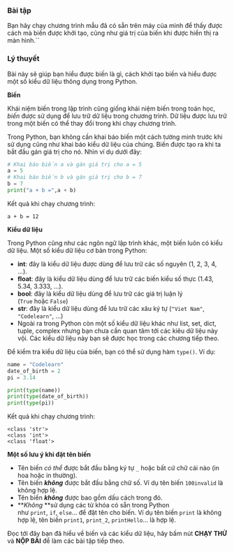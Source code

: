 ### **Bài tập**

Bạn hãy chạy chương trình mẫu đã có sẵn trên máy của mình để thấy được
cách mà biến được khởi tạo, cũng như giá trị của biến khi được hiển thị
ra màn hình.``

### **Lý thuyết**

Bài này sẽ giúp bạn hiểu được biến là gì, cách khởi tạo biến và hiểu
được một số kiểu dữ liệu thông dụng trong Python.

**Biến**

Khái niệm biến trong lập trình cũng giống khái niệm biến trong toán học,
*biến* được sử dụng để lưu trữ dữ liệu trong chương trình. Dữ liệu được
lưu trữ trong một biến có thể thay đổi trong khi chạy chương trình. 

Trong Python, bạn không cần khai báo biến một cách tường minh trước khi
sử dụng cũng như khai báo kiểu dữ liệu của chúng. Biến được tạo ra khi
ta bắt đầu gán giá trị cho nó. Nhìn ví dụ dưới đây:

``` python
# Khai báo biến a và gán giá trị cho a = 5
a = 5
# Khai báo biến b và gán giá trị cho b = 7
b = 7
print("a + b =",a + b)
```

Kết quả khi chạy chương trình:

``` markup
a + b = 12
```

**Kiểu dữ liệu**

Trong Python cũng như các ngôn ngữ lập trình khác, một biến luôn có kiểu
dữ liệu. Một số kiểu dữ liệu cơ bản trong Python:

-   **int**: đây là kiểu dữ liệu được dùng để lưu trữ các số nguyên (1,
    2, 3, 4, \...).
-   **float**: đây là kiểu dữ liệu dùng để lưu trữ các biến kiểu số thực
    (1.43, 5.34, 3.333, \...).
-   **bool**: đây là kiểu dữ liệu dùng để lưu trữ các giá trị luận lý
    (`True` hoặc `False`)
-   **str**: đây là kiểu dữ liệu dùng để lưu trữ các xâu ký tự
    (`"Viet Nam"`, `"Codelearn"`, \...)
-   Ngoài ra trong Python còn một số kiểu dữ liệu khác như list, set,
    dict, tuple, complex nhưng bạn chưa cần quan tâm tới các kiêu dữ
    liệu này vội. Các kiểu dữ liệu này bạn sẽ được học trong các chương
    tiếp theo.

Để kiểm tra kiểu dữ liệu của biến, bạn có thể sử dụng hàm `type()`. Ví
dụ:

``` python
name = "Codelearn"
date_of_birth = 2
pi = 3.14

print(type(name))
print(type(date_of_birth))
print(type(pi))
```

Kết quả khi chạy chương trình:

``` markup
<class 'str'>
<class 'int'>
<class 'float'>
```

**Một số lưu ý khi đặt tên biến**

-   Tên biến *có thể* được bắt đầu bằng ký tự `_` hoặc bất cứ chữ cái
    nào (in hoa hoặc in thường).
-   Tên biến ***không*** được bắt đầu bằng chữ số. Ví dụ tên
    biến `100invalid` là không hợp lệ.
-   Tên biến ***không*** được bao gồm dấu cách trong đó.
-   ***Không* **sử dụng các từ khóa có sẵn trong Python
    như `print`, `if`, `else`\... để đặt tên cho biến. Ví dụ tên
    biến `print` là không hợp lệ, tên
    biến `print1`, `print_2`, `printHello`\... là hợp lệ.

Đọc tới đây bạn đã hiểu về biến và các kiểu dữ liệu, hãy bấm nút **CHẠY
THỬ** và **NỘP BÀI** để làm các bài tập tiếp theo.
